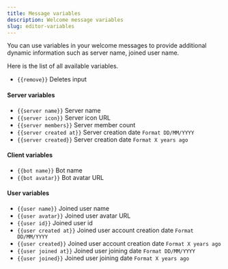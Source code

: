 ```yaml
---
title: Message variables
description: Welcome message variables
slug: editor-variables
---
```


You can use variables in your welcome messages to provide additional dynamic information such as server name, joined user name.

Here is the list of all available variables.

- `{{remove}}` Deletes input

#### Server variables

- `{{server name}}` Server name
- `{{server icon}}` Server icon URL
- `{{server members}}` Server member count
- `{{server created at}}` Server creation date `Format DD/MM/YYYY`
- `{{server created}}` Server creation date `Format X years ago`

#### Client variables

- `{{bot name}}` Bot name
- `{{bot avatar}}` Bot avatar URL

#### User variables

- `{{user name}}` Joined user name
- `{{user avatar}}` Joined user avatar URL
- `{{user id}}` Joined user id
- `{{user created at}}` Joined user account creation date `Format DD/MM/YYYY`
- `{{user created}}` Joined user account creation date `Format X years ago`
- `{{user joined at}}` Joined user joining date `Format DD/MM/YYYY`
- `{{user joined}}` Joined user joining date `Format X years ago`
